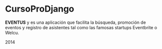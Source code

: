 CursoProDjango
==============

**EVENTUS** y es una aplicación que facilita la búsqueda, promoción de eventos y registro de asistentes tal como las famosas startups Eventbrite o Welcu.

2014
